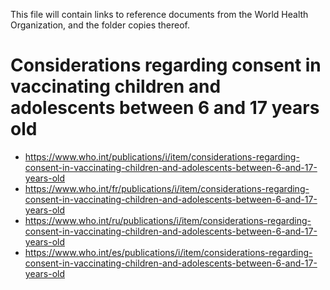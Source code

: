 This file will contain links to reference documents from the World Health Organization, and the folder copies thereof.

# Considerations regarding consent in vaccinating children and adolescents between 6 and 17 years old
* https://www.who.int/publications/i/item/considerations-regarding-consent-in-vaccinating-children-and-adolescents-between-6-and-17-years-old
* https://www.who.int/fr/publications/i/item/considerations-regarding-consent-in-vaccinating-children-and-adolescents-between-6-and-17-years-old
* https://www.who.int/ru/publications/i/item/considerations-regarding-consent-in-vaccinating-children-and-adolescents-between-6-and-17-years-old
* https://www.who.int/es/publications/i/item/considerations-regarding-consent-in-vaccinating-children-and-adolescents-between-6-and-17-years-old
